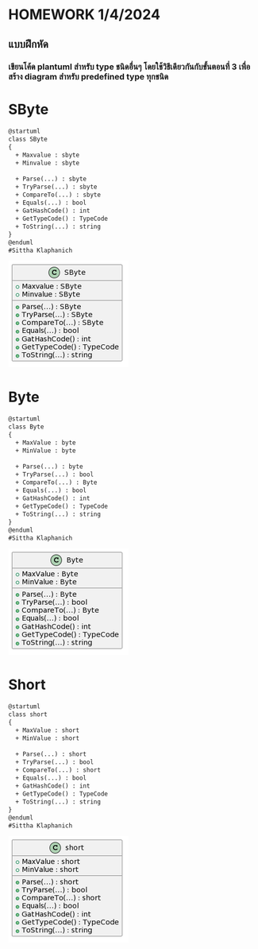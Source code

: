 # HOMEWORK 1/4/2024
## แบบฝึกหัด
### เขียนโค้ด plantuml สำหรับ type ชนิดอื่นๆ โดยใช้วิธีเดียวกันกับขั้นตอนที่ 3 เพื่อสร้าง diagram สำหรับ predefined type ทุกชนิด

# SByte
```plantuml   
@startuml
class SByte
{
  + Maxvalue : sbyte
  + Minvalue : sbyte

  + Parse(...) : sbyte 
  + TryParse(...) : sbyte
  + CompareTo(...) : sbyte
  + Equals(...) : bool
  + GatHashCode() : int
  + GetTypeCode() : TypeCode
  + ToString(...) : string
}
@enduml
#Sittha Klaphanich
```
![](./Images/SByte.png)

# Byte
```plantuml
@startuml
class Byte
{
  + MaxValue : byte
  + MinValue : byte

  + Parse(...) : byte
  + TryParse(...) : bool
  + CompareTo(...) : Byte
  + Equals(...) : bool
  + GatHashCode() : int
  + GetTypeCode() : TypeCode
  + ToString(...) : string
}
@enduml
#Sittha Klaphanich
```
![](./Images/Byte.png)

# Short
```plantuml
@startuml
class short
{
  + MaxValue : short
  + MinValue : short

  + Parse(...) : short
  + TryParse(...) : bool
  + CompareTo(...) : short
  + Equals(...) : bool
  + GatHashCode() : int
  + GetTypeCode() : TypeCode
  + ToString(...) : string
}
@enduml
#Sittha Klaphanich
```
![](./Images/Short.png)
